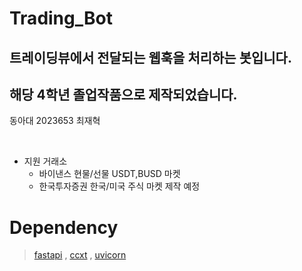 # Trading_Bot

## 트레이딩뷰에서 전달되는 웹훅을 처리하는 봇입니다.
## 해당 4학년 졸업작품으로 제작되었습니다.
동아대 2023653 최재혁 

&nbsp;

- 지원 거래소
  - 바이낸스 현물/선물 USDT,BUSD 마켓
  - 한국투자증권 한국/미국 주식 마켓 제작 예정 

# Dependency

> [fastapi](https://github.com/tiangolo/fastapi) , [ccxt](https://github.com/ccxt/ccxt) , [uvicorn](https://github.com/encode/uvicorn)
